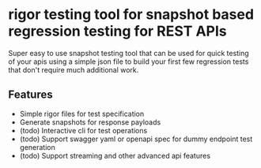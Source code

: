 # rigor testing tool for snapshot based regression testing for REST APIs

Super easy to use snapshot testing tool that can be used for quick testing of your apis using
a simple json file to build your first few regression tests that don't require much additional work.

## Features

- Simple rigor files for test specification
- Generate snapshots for response payloads
- (todo) Interactive cli for test operations
- (todo) Support swagger yaml or openapi spec for dummy endpoint test generation
- (todo) Support streaming and other advanced api features
